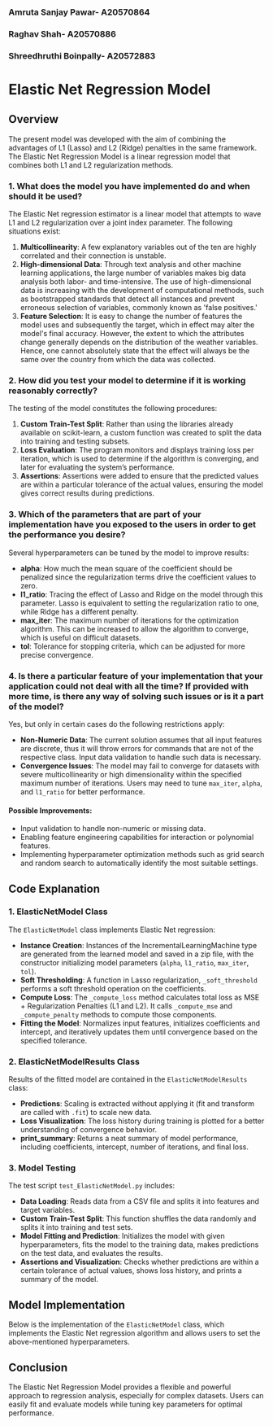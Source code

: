 ### Amruta Sanjay Pawar- A20570864 ###
### Raghav Shah- A20570886 ###
### Shreedhruthi Boinpally- A20572883 ###


# Elastic Net Regression Model

## Overview
The present model was developed with the aim of combining the advantages of L1 (Lasso) and L2 (Ridge) penalties in the same framework. The Elastic Net Regression Model is a linear regression model that combines both L1 and L2 regularization methods.

### 1. What does the model you have implemented do and when should it be used?
The Elastic Net regression estimator is a linear model that attempts to wave L1 and L2 regularization over a joint index parameter. The following situations exist:
1. **Multicollinearity**: A few explanatory variables out of the ten are highly correlated and their connection is unstable.
2. **High-dimensional Data**: Through text analysis and other machine learning applications, the large number of variables makes big data analysis both labor- and time-intensive. The use of high-dimensional data is increasing with the development of computational methods, such as bootstrapped standards that detect all instances and prevent erroneous selection of variables, commonly known as 'false positives.'
3. **Feature Selection**: It is easy to change the number of features the model uses and subsequently the target, which in effect may alter the model's final accuracy. However, the extent to which the attributes change generally depends on the distribution of the weather variables. Hence, one cannot absolutely state that the effect will always be the same over the country from which the data was collected.

### 2. How did you test your model to determine if it is working reasonably correctly?
The testing of the model constitutes the following procedures:
1. **Custom Train-Test Split**: Rather than using the libraries already available on scikit-learn, a custom function was created to split the data into training and testing subsets.
2. **Loss Evaluation**: The program monitors and displays training loss per iteration, which is used to determine if the algorithm is converging, and later for evaluating the system’s performance.
3. **Assertions**: Assertions were added to ensure that the predicted values are within a particular tolerance of the actual values, ensuring the model gives correct results during predictions.

### 3. Which of the parameters that are part of your implementation have you exposed to the users in order to get the performance you desire?
Several hyperparameters can be tuned by the model to improve results:
- **alpha**: How much the mean square of the coefficient should be penalized since the regularization terms drive the coefficient values to zero.
- **l1_ratio**: Tracing the effect of Lasso and Ridge on the model through this parameter. Lasso is equivalent to setting the regularization ratio to one, while Ridge has a different penalty.
- **max_iter**: The maximum number of iterations for the optimization algorithm. This can be increased to allow the algorithm to converge, which is useful on difficult datasets.
- **tol**: Tolerance for stopping criteria, which can be adjusted for more precise convergence.

### 4. Is there a particular feature of your implementation that your application could not deal with all the time? If provided with more time, is there any way of solving such issues or is it a part of the model?
Yes, but only in certain cases do the following restrictions apply:
- **Non-Numeric Data**: The current solution assumes that all input features are discrete, thus it will throw errors for commands that are not of the respective class. Input data validation to handle such data is necessary.
- **Convergence Issues**: The model may fail to converge for datasets with severe multicollinearity or high dimensionality within the specified maximum number of iterations. Users may need to tune `max_iter`, `alpha`, and `l1_ratio` for better performance.

#### Possible Improvements:
- Input validation to handle non-numeric or missing data.
- Enabling feature engineering capabilities for interaction or polynomial features.
- Implementing hyperparameter optimization methods such as grid search and random search to automatically identify the most suitable settings.

## Code Explanation

### 1. ElasticNetModel Class
The `ElasticNetModel` class implements Elastic Net regression:
- **Instance Creation**: Instances of the IncrementalLearningMachine type are generated from the learned model and saved in a zip file, with the constructor initializing model parameters (`alpha`, `l1_ratio`, `max_iter`, `tol`).
- **Soft Thresholding**: A function in Lasso regularization, `_soft_threshold` performs a soft threshold operation on the coefficients.
- **Compute Loss**: The `_compute_loss` method calculates total loss as MSE + Regularization Penalties (L1 and L2). It calls `_compute_mse` and `_compute_penalty` methods to compute those components.
- **Fitting the Model**: Normalizes input features, initializes coefficients and intercept, and iteratively updates them until convergence based on the specified tolerance.

### 2. ElasticNetModelResults Class
Results of the fitted model are contained in the `ElasticNetModelResults` class:
- **Predictions**: Scaling is extracted without applying it (fit and transform are called with `.fit`) to scale new data.
- **Loss Visualization**: The loss history during training is plotted for a better understanding of convergence behavior.
- **print_summary**: Returns a neat summary of model performance, including coefficients, intercept, number of iterations, and final loss.

### 3. Model Testing
The test script `test_ElasticNetModel.py` includes:
- **Data Loading**: Reads data from a CSV file and splits it into features and target variables.
- **Custom Train-Test Split**: This function shuffles the data randomly and splits it into training and test sets.
- **Model Fitting and Prediction**: Initializes the model with given hyperparameters, fits the model to the training data, makes predictions on the test data, and evaluates the results.
- **Assertions and Visualization**: Checks whether predictions are within a certain tolerance of actual values, shows loss history, and prints a summary of the model.

## Model Implementation
Below is the implementation of the `ElasticNetModel` class, which implements the Elastic Net regression algorithm and allows users to set the above-mentioned hyperparameters.

## Conclusion
The Elastic Net Regression Model provides a flexible and powerful approach to regression analysis, especially for complex datasets. Users can easily fit and evaluate models while tuning key parameters for optimal performance.
